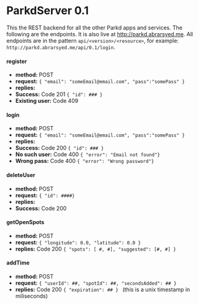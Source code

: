 # ParkdServer 0.1
This the REST backend for all the other Parkd apps and services. The following are the endpoints.
It is also live at http://parkd.abrarsyed.me. All endpoints are in the pattern ```api/<version>/<resource>```, for example: ```http://parkd.abrarsyed.me/api/0.1/login```.

#### register
- **method:** POST
- **request:** ```{ "email": "someEmail@email.com", "pass":"somePass" }``` 
- **replies:**
 - **Success:** Code 201 ```{ "id": ### } ```
 - **Existing user:** Code 409

#### login
- **method:** POST
- **request:** ```{ "email": "someEmail@email.com", "pass":"somePass" }``` 
- **replies:**
 - **Success:** Code 200 ```{ "id": ### } ```
 - **No such user:** Code 400 ```{ "error": "Email not found"}```
 - **Wrong pass:** Code 400 ```{ "error": "Wrong password"}```
 
#### deleteUser
- **method:** POST
- **request:** ```{ "id": ####}``` 
- **replies:**
- **Success:** Code 200

#### getOpenSpots
- **method:** POST
- **request:** ```{ "longitude": 0.0, "latitude": 0.0 }``` 
- **replies:** Code 200 ```{ "spots": [ #, #], "suggested": [#, #] } ```

#### addTime
- **method:** POST
- **request:** ```{ "userId": ##, "spotId": ##, "secondsAdded": ## }``` 
- **replies:** Code 200 ```{ "expiration": ## } ``` (this is a unix timestamp in miliseconds)
